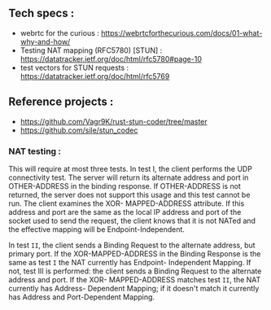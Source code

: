 ## Tech specs : 

- webrtc for the curious : https://webrtcforthecurious.com/docs/01-what-why-and-how/ 
- Testing NAT mapping (RFC5780) [STUN] : https://datatracker.ietf.org/doc/html/rfc5780#page-10
- test vectors for STUN requests : https://datatracker.ietf.org/doc/html/rfc5769
## Reference projects : 
- https://github.com/Vagr9K/rust-stun-coder/tree/master
- https://github.com/sile/stun_codec

### NAT testing : 
   This will require at most three tests.  In test I, the client
   performs the UDP connectivity test.  The server will return its
   alternate address and port in OTHER-ADDRESS in the binding response.
   If OTHER-ADDRESS is not returned, the server does not support this
   usage and this test cannot be run.  The client examines the XOR-
   MAPPED-ADDRESS attribute.  If this address and port are the same as
   the local IP address and port of the socket used to send the request,
   the client knows that it is not NATed and the effective mapping will
   be Endpoint-Independent.

   In test `II`, the client sends a Binding Request to the alternate
   address, but primary port.  If the XOR-MAPPED-ADDRESS in the Binding
   Response is the same as test `I` the NAT currently has Endpoint-
   Independent Mapping.  If not, test III is performed: the client sends
   a Binding Request to the alternate address and port.  If the XOR-
   MAPPED-ADDRESS matches test `II`, the NAT currently has Address-
   Dependent Mapping; if it doesn't match it currently has Address and
   Port-Dependent Mapping.
